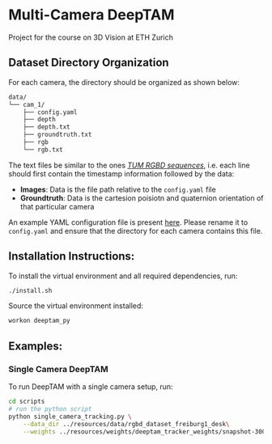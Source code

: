 
# Multi-Camera DeepTAM

Project for the course on 3D Vision at ETH Zurich

## Dataset Directory Organization

For each camera, the directory should be organized as shown below:
```bash
data/
└── cam_1/  
    ├── config.yaml
    ├── depth
    ├── depth.txt
    ├── groundtruth.txt
    ├── rgb
    └── rgb.txt
```

The text files be similar to the ones [_TUM RGBD sequences_](https://vision.in.tum.de/data/datasets/rgbd-dataset), i.e. each line should first contain the timestamp information followed by the data:
* __Images__: Data is the file path relative to the `config.yaml` file
* __Groundtruth__: Data is the cartesion poisiotn and quaternion orientation of that particular camera

An example YAML configuration file is present [here](resources/data/sample_config.yaml). Please rename it to `config.yaml` and ensure that the directory for each camera contains this file.


## Installation Instructions:

To install the virtual environment and all required dependencies, run:
```bash
./install.sh
```

Source the virtual environment installed:
```bash
workon deeptam_py
```

## Examples:

### Single Camera DeepTAM

To run DeepTAM with a single camera setup, run:
```bash
cd scripts
# run the python script
python single_camera_tracking.py \
    --data_dir ../resources/data/rgbd_dataset_freiburg1_desk\
    --weights ../resources/weights/deeptam_tracker_weights/snapshot-300000
```